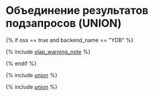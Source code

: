 # Объединение результатов подзапросов (UNION)

{% if oss == true and backend_name == "YDB" %}

{% include [olap_warning_note](../../../../_includes/not_allow_for_olap_note.md) %}

{% endif %}

{% include [union](../_includes/select/union.md) %}

{% include [union](../_includes/select/union_all.md) %}
